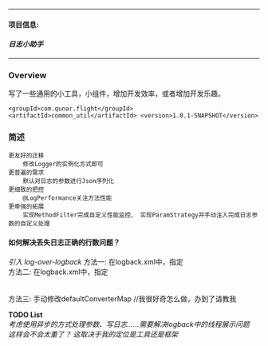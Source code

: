 --------------------------------------------------------------------------------
#### **项目信息**:
#### *日志小助手*<br />
--------------------------------------------------------------------------------

### **Overview**

写了一些通用的小工具，小组件，增加开发效率，或者增加开发乐趣。

`
<groupId>com.qunar.flight</groupId>
<artifactId>common_util</artifactId>
<version>1.0.1-SNAPSHOT</version>
`


### **简述**

    更友好的迁移
        修改Logger的实例化方式即可
    更普遍的需求
        默认对日志的参数进行Json序列化
    更细致的把控
        @LogPerformance关注方法性能
    更牵强的拓展
        实现MethodFilter完成自定义性能监控、 实现ParamStrategy并手动注入完成日志参数的自定义处理
        
        
#### **如何解决丢失日志正确的行数问题？**

_引入 log-over-logback_
方法一: 在logback.xml中，指定<encoder class="CAPatternLayout"> <br />
方法二: 在logback.xml中，指定<br />
  <conversionRule conversionWord="L"  converterClass="RealLineConverter" /> <br />
  <conversionRule conversionWord="line"  converterClass="RealLineConverter" /><br />
方法三: 手动修改defaultConverterMap //我很好奇怎么做，办到了请教我<br />


**TODO List**<br />
_考虑使用异步的方式处理参数、写日志……需要解决logback中的线程展示问题_<br />
_这样会不会太重了？ 这取决于我的定位是工具还是框架_<br />